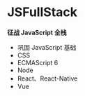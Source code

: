 # JSFullStack
**征战 JavaScript 全栈**

* 巩固 JavaScript 基础
* CSS
* ECMAScript 6
* Node
* React、React-Native
* Vue
